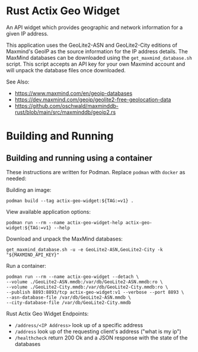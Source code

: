 # Rust Actix Geo Widget

An API widget which provides geographic and network information for a given IP address.

This application uses the GeoLite2-ASN and GeoLite2-City editions of Maxmind's GeoIP as the source information for the IP address details. The MaxMind databases can be downloaded using the `get_maxmind_database.sh` script. This script accepts an API key for your own Maxmind account and will unpack the database files once downloaded.

See Also:

* https://www.maxmind.com/en/geoip-databases
* https://dev.maxmind.com/geoip/geolite2-free-geolocation-data
* https://github.com/oschwald/maxminddb-rust/blob/main/src/maxminddb/geoip2.rs




# Building and Running 

## Building and running using a container
These instructions are written for Podman. Replace `podman` with `docker` as needed:

Building an image:

    podman build --tag actix-geo-widget:${TAG:=v1} .

View available application options:

    podman run --rm --name actix-geo-widget-help actix-geo-widget:${TAG:=v1} --help
    
Download and unpack the MaxMind databases:

    get_maxmind_database.sh -u -e GeoLite2-ASN,GeoLite2-City -k "${MAXMIND_API_KEY}"

Run a container:

    podman run --rm --name actix-geo-widget --detach \
    --volume ./GeoLite2-ASN.mmdb:/var/db/GeoLite2-ASN.mmdb:ro \
    --volume ./GeoLite2-City.mmdb:/var/db/GeoLite2-City.mmdb:ro \
    --publish 8893:8893/tcp actix-geo-widget:v1 --verbose --port 8893 \
    --asn-database-file /var/db/GeoLite2-ASN.mmdb \
    --city-database-file /var/db/GeoLite2-City.mmdb

Rust Actix Geo Widget Endpoints:

* `/address/<IP Address>` look up of a specific address
* `/address` look up of the requesting client's address ("what is my ip")
* `/healthcheck` return 200 Ok and a JSON response with the state of the databases
